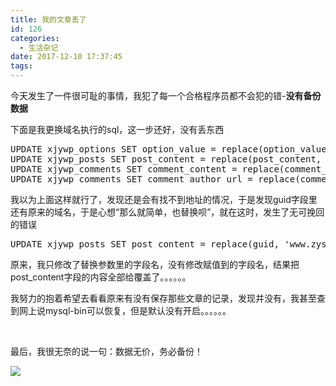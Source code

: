 ```yaml
---
title: 我的文章丢了
id: 126
categories:
  - 生活杂记
date: 2017-12-10 17:37:45
tags:
---
```


今天发生了一件很可耻的事情，我犯了每一个合格程序员都不会犯的错-**没有备份数据**

下面是我更换域名执行的sql，这一步还好，没有丢东西
<pre class="theme:light-abite lang:default decode:true" title="我执行的wordpress换域名操作">UPDATE xjywp_options SET option_value = replace(option_value, 'www.zyshops.xyz','www.xiajunyi.com') ;
UPDATE xjywp_posts SET post_content = replace(post_content, 'www.zyshops.xyz','www.xiajunyi.com') ;
UPDATE xjywp_comments SET comment_content = replace(comment_content, 'www.zyshops.xyz','www.xiajunyi.com') ;
UPDATE xjywp_comments SET comment_author_url = replace(comment_author_url, 'www.zyshops.xyz','www.xiajunyi.com')</pre>
我以为上面这样就行了，发现还是会有找不到地址的情况，于是发现guid字段里还有原来的域名，于是心想“那么就简单，也替换呗”，就在这时，发生了无可挽回的错误
<pre class="lang:default decode:true" title="最悲催的一句sql">UPDATE xjywp_posts SET post_content = replace(guid, 'www.zyshops.xyz','www.xiajunyi.com')</pre>
原来，我只修改了替换参数里的字段名，没有修改赋值到的字段名，结果把post_content字段的内容全部给覆盖了。。。。。。

我努力的抱着希望去看看原来有没有保存那些文章的记录，发现并没有，我甚至查到网上说mysql-bin可以恢复，但是默认没有开启。。。。。。

&nbsp;

最后，我很无奈的说一句：数据无价，务必备份！

![](http://www.xiajunyi.com/wp-content/uploads/2017/12/timg-1副本-300x165.jpg)

&nbsp;